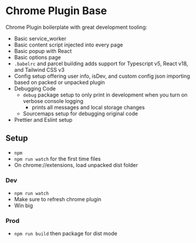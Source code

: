 # Chrome Plugin Base

Chrome Plugin boilerplate with great development tooling:

- Basic service_worker
- Basic content script injected into every page
- Basic popup with React
- Basic options page
- `.babelrc` and parcel building adds support for Typescript v5, React v18, and Tailwind CSS v3
- Config setup offering user info, isDev, and custom config json importing based on packed or unpacked plugin
- Debugging Code
    - `debug` package setup to only print in development when you turn on verbose console logging
        - prints all messages and local storage changes
    - Sourcemaps setup for debugging original code
- Prettier and Eslint setup

## Setup

- `npm`
- `npm run watch` for the first time files
- On chrome://extensions, load unpacked dist folder

### Dev

- `npm run watch`
- Make sure to refresh chrome plugin
- Win big

### Prod

- `npm run build` then package for dist mode
